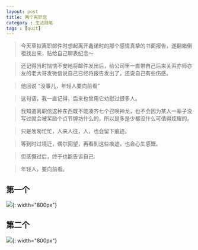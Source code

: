 ```yaml
---
layout: post
title: 两个离职信
category : 生活随笔
tags : [quit]
---
```


>今天草拟离职邮件时想起离开鑫诺时的那个感情真挚的书面报告，遂翻箱倒柜找出来，贴给自己聊表纪念～

>还记得当时惴惴不安地将邮件发出后，给公司里一直带自己后来关系亦师亦友的老大哥发微信说自己已经将报告发出了，还说自己有些伤感。

>他回说 “没事儿，年轻人要向前看”

>这句话，我一直记得，后来也曾用它劝慰过很多人。

>我知道离职信这种东西既不能凑齐七个召唤神龙，也不会因为某人一辈子没写过就会被奖励个贞节牌坊什么的，所以是多是少都没什么可值得炫耀的。

>只是匆匆忙忙，人来人往，人，也会留下痕迹。

>等到时过境迁，偶尔回望，再看到这些痕迹，也会心生感慨。

>但感慨过后，终于也能告诉自己:

>年轻人，要向前看。


## 第一个


![](   https://themeiwu.com/img/life/life20190305.PNG){: width="800px"}

## 第二个


![](   https://themeiwu.com/img/life/life2019030501.PNG){: width="800px"}
